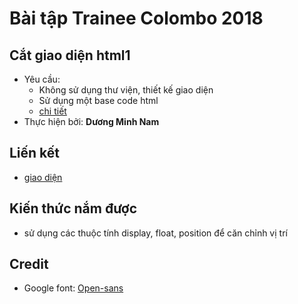 # Bài tập Trainee Colombo 2018
## Cắt giao diện html1
- Yêu cầu:
	- Không sử dụng thư viện, thiết kế giao diện
	- Sử dụng một base code html
	- [chi tiết](https://github.com/colombo-trainee/trainee_2018/blob/master/frontend/simple%20pc/1671.psd)
- Thực hiện bởi: **Dương Minh Nam**

## Liến kết
- [giao diện]()
## Kiến thức nắm được

- sử dụng các thuộc tính display, float, position để căn chỉnh vị trí 

## Credit
- Google font: [Open-sans](https://fonts.google.com/specimen/Open+Sans)
